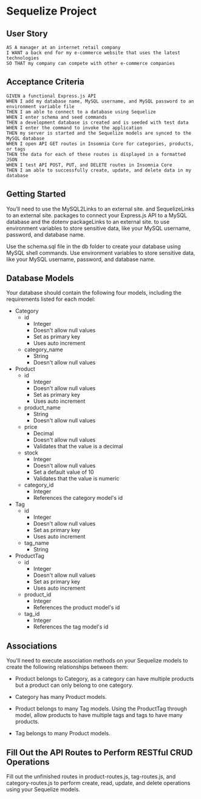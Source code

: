 # Sequelize Project

## User Story
```
AS A manager at an internet retail company
I WANT a back end for my e-commerce website that uses the latest technologies
SO THAT my company can compete with other e-commerce companies
```

## Acceptance Criteria
```
GIVEN a functional Express.js API
WHEN I add my database name, MySQL username, and MySQL password to an environment variable file
THEN I am able to connect to a database using Sequelize
WHEN I enter schema and seed commands
THEN a development database is created and is seeded with test data
WHEN I enter the command to invoke the application
THEN my server is started and the Sequelize models are synced to the MySQL database
WHEN I open API GET routes in Insomnia Core for categories, products, or tags
THEN the data for each of these routes is displayed in a formatted JSON
WHEN I test API POST, PUT, and DELETE routes in Insomnia Core
THEN I am able to successfully create, update, and delete data in my database
```

## Getting Started
You’ll need to use the MySQL2Links to an external site. and SequelizeLinks to an external site. packages to connect your Express.js API to a MySQL database and the dotenv packageLinks to an external site. to use environment variables to store sensitive data, like your MySQL username, password, and database name.

Use the schema.sql file in the db folder to create your database using MySQL shell commands. Use environment variables to store sensitive data, like your MySQL username, password, and database name.

## Database Models
Your database should contain the following four models, including the requirements listed for each model:

- Category
    - id
        - Integer
        - Doesn't allow null values
        - Set as primary key
        - Uses auto increment
    - category_name
        - String
        - Doesn't allow null values
- Product
    - id
        - Integer
        - Doesn't allow null values
        - Set as primary key
        - Uses auto increment
    - product_name
        - String
        - Doesn't allow null values
    - price
        - Decimal
        - Doesn't allow null values
        - Validates that the value is a decimal
    - stock
        - Integer
        - Doesn't allow null values
        - Set a default value of 10
        - Validates that the value is numeric
    - category_id
        - Integer
        - References the category model's id
- Tag
    - id
        - Integer
        - Doesn't allow null values
        - Set as primary key
        - Uses auto increment
    - tag_name
        - String
- ProductTag
    - id
        - Integer
        - Doesn't allow null values
        - Set as primary key
        - Uses auto increment
    - product_id
        - Integer
        - References the product model's id
    - tag_id
        - Integer
        - References the tag model's id

## Associations
You'll need to execute association methods on your Sequelize models to create the following relationships between them:

- Product belongs to Category, as a category can have multiple products but a product can only belong to one category.

- Category has many Product models.

- Product belongs to many Tag models. Using the ProductTag through model, allow products to have multiple tags and tags to have many products.

- Tag belongs to many Product models.

## Fill Out the API Routes to Perform RESTful CRUD Operations
Fill out the unfinished routes in product-routes.js, tag-routes.js, and category-routes.js to perform create, read, update, and delete operations using your Sequelize models.
